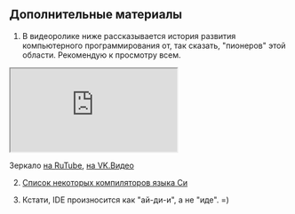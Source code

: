 ## Дополнительные материалы

1. В видеоролике ниже рассказывается история развития компьютерного программирования от, так сказать, "пионеров" этой области. Рекомендую к просмотру всем.
<div class="lessonVideo">
	<iframe src="https://www.youtube.com/embed/j0kcXFuckqw?rel=0" allowfullscreen></iframe>
</div>

Зеркало <a href="https://rutube.ru/video/406d208d03fa150968d3219b258bc4e6/?r=wd">на RuTube</a>, <a href="https://vkvideo.ru/video-31218664_456239032">на VK.Видео</a>


2. [Список некоторых компиляторов языка Си](https://ru.wikipedia.org/wiki/%D0%A1%D0%B8_(%D1%8F%D0%B7%D1%8B%D0%BA_%D0%BF%D1%80%D0%BE%D0%B3%D1%80%D0%B0%D0%BC%D0%BC%D0%B8%D1%80%D0%BE%D0%B2%D0%B0%D0%BD%D0%B8%D1%8F)#%D0%9A%D0%BE%D0%BC%D0%BF%D0%B8%D0%BB%D1%8F%D1%82%D0%BE%D1%80%D1%8B)

3. Кстати, IDE произносится как "ай-ди-и", а не "иде". =)